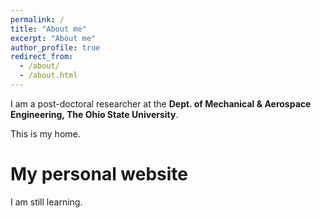 ```yaml
---
permalink: /
title: "About me"
excerpt: "About me"
author_profile: true
redirect_from: 
  - /about/
  - /about.html
---
```


I am a post-doctoral researcher at the **Dept. of Mechanical & Aerospace Engineering, The Ohio State University**.

This is my home.

My personal website 
======
I am still learning. 

